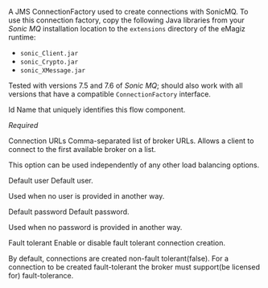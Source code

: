 
A JMS ConnectionFactory used to create connections with SonicMQ.
To use this connection factory, copy the following Java libraries from your <i>Sonic MQ</i> installation location to the <code>extensions</code> directory of the eMagiz runtime:

- <code>sonic_Client.jar</code>
- <code>sonic_Crypto.jar</code>
- <code>sonic_XMessage.jar</code>

Tested with versions 7.5 and 7.6 of <i>Sonic MQ</i>; should also work with all versions that have a compatible <code>ConnectionFactory</code> interface.


Id
Name that uniquely identifies this flow component.

<i>Required</i>


Connection URLs
Comma-separated list of broker URLs. Allows a client to connect to the first available broker on a list. 

This option can be used independently of any other load balancing options.


Default user
Default user.

Used when no user is provided in another way.


Default password
Default password.

Used when no password is provided in another way.


Fault tolerant
Enable or disable fault tolerant connection creation.

By default, connections are created non-fault tolerant(false). For a connection to be created fault-tolerant the broker must support(be licensed for) fault-tolerance.

